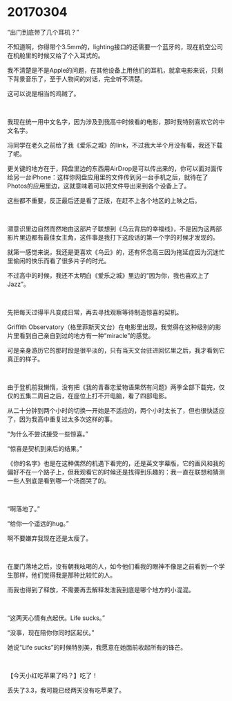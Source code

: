 # 20170304

“出门到底带了几个耳机？”

不知道啊，你得带个3.5mm的，lighting接口的还需要一个蓝牙的，现在航空公司在机舱里的时候又给了个入耳式的。

我不清楚是不是Apple的问题，在其他设备上用他们的耳机，就拿电影来说，只剩下背景音乐了，至于人物间的对话，完全听不清楚。

这可以说是相当的鸡贼了。

<br/>

我现在统一用中文名字，因为涉及到我高中时候看的电影，那时我特别喜欢它的中文名字。

冯同学在老久之前给了我《爱乐之城》的link，不过我大半个月没有看，我还下载了呢。

更关键的地方在于，网盘里边的东西用AirDrop是可以传出来的，你可以面对面传给另一台iPhone：这样你网盘应用里的文件传到另一台手机之后，就待在了Photos的应用里边，这就意味着可以把文件导出来到各个设备上了。

这些都不重要，反正最后还是看了正版，在赶不上各个地区的上映之后。

<br/>

潜意识里边自然而然地由这部片子联想到《乌云背后的幸福线》，不是因为这两部影片里边都有最佳女主角，这件事是我打下这段话的第一个字的时候才发现的。

就第一感觉来说，我还是更喜欢《乌云》的，还有怀念高三因为拖延症因为沉迷忙里偷闲的快乐而看了很多片子的时光。

不过高中的时候，我还不太明白《爱乐之城》里边的“因为你，我也喜欢上了Jazz”。

<br/>

先把每天过得平凡变成日常，再去寻找观察等待制造惊喜的契机。

Griffith Observatory（格里菲斯天文台）在电影里出现，我觉得在这种级别的影片里看到自己亲自到过的地方有一种“miracle”的感觉。

可是亲身游历它的那时段是很平淡的，只有当天文台驻进回忆里之后，我才看到它真正的样子。

<br/>

由于登机前我懒惰，没有把《我的青春恋爱物语果然有问题》两季全部下载完，仅仅的五集二周目之后，在座位上打不开电脑，看了四部电影。

从二十分钟到两个小时的切换一开始是不适应的，两个小时太长了，但也很快适应了，因为我高中重复过太多次这样的事。

“为什么不尝试接受一些惊喜。”

“惊喜是契机到来后的结果。”

《你的名字》也是在这种偶然的机遇下看完的，还是英文字幕版，它的画风和我的偏好不在一个路子上，但我观看它的时候还是找得到乐趣的：我一直在联想和猜测一些人到底是看到哪一个场面哭了的。

<br/>

“啊落地了。”

“给你一个遥远的hug。”

啊不要嫌弃我现在还是太瘦了。

<br/>

在厦门落地之后，没有朝我吆喝的人，如今他们看我的眼神不像是之前看到一个学生那样，他们觉得我是那种比较忙的人。

而我也得到了释放，不需要再去解释发泄我到底是哪个地方的小混混。

<br/>

“这两天心情有点起伏。Life sucks。”

“没事，现在陪你你同时区起伏。”

她说“Life sucks”的时候特别美，我愿意在她面前收起所有的锋芒。

<br/>

【今天小红吃苹果了吗？】吃了！

丢失了3.3，我可能已经两天没有吃苹果了。